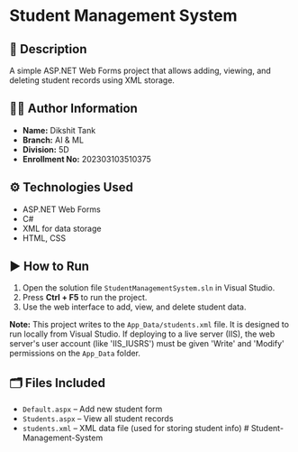 # Student Management System

## 📄 Description
A simple ASP.NET Web Forms project that allows adding, viewing, and deleting student records using XML storage.

## 👨‍💻 Author Information
- **Name:** Dikshit Tank
- **Branch:** AI & ML
- **Division:** 5D
- **Enrollment No:** 202303103510375

## ⚙️ Technologies Used
- ASP.NET Web Forms
- C#
- XML for data storage
- HTML, CSS

## ▶️ How to Run
1. Open the solution file `StudentManagementSystem.sln` in Visual Studio.
2. Press **Ctrl + F5** to run the project.
3. Use the web interface to add, view, and delete student data.

**Note:** This project writes to the `App_Data/students.xml` file. It is designed to run locally from Visual Studio. If deploying to a live server (IIS), the web server's user account (like 'IIS_IUSRS') must be given 'Write' and 'Modify' permissions on the `App_Data` folder.

## 🗂️ Files Included
- `Default.aspx` – Add new student form
- `Students.aspx` – View all student records
- `students.xml` – XML data file (used for storing student info)
#   S t u d e n t - M a n a g e m e n t - S y s t e m 
 
 